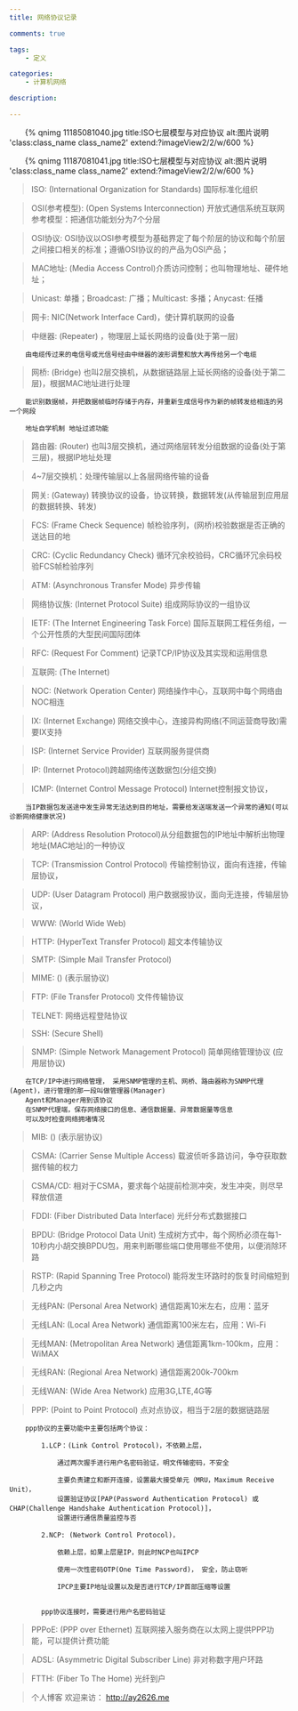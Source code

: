 ```yaml
---
title: 网络协议记录

comments: true    

tags: 
    - 定义

categories: 
    - 计算机网络

description: 

---
```

        

　　{% qnimg 11185081040.jpg title:ISO七层模型与对应协议 alt:图片说明 'class:class_name class_name2' extend:?imageView2/2/w/600 %}

　　{% qnimg 11187081041.jpg title:ISO七层模型与对应协议 alt:图片说明 'class:class_name class_name2' extend:?imageView2/2/w/600 %}

<!--more-->  

> ISO: (International Organization for Standards) 国际标准化组织

> OSI(参考模型): (Open Systems Interconnection) 开放式通信系统互联网参考模型：把通信功能划分为7个分层

> OSI协议: OSI协议以OSI参考模型为基础界定了每个阶层的协议和每个阶层之间接口相关的标准；遵循OSI协议的的产品为OSI产品；

> MAC地址: (Media Access Control)介质访问控制；也叫物理地址、硬件地址；

> Unicast: 单播；Broadcast: 广播；Multicast: 多播；Anycast: 任播

> 网卡: NIC(Network Interface Card)，使计算机联网的设备

> 中继器: (Repeater) ，物理层上延长网络的设备(处于第一层)
        
        由电缆传过来的电信号或光信号经由中继器的波形调整和放大再传给另一个电缆

> 网桥: (Bridge) 也叫2层交换机，从数据链路层上延长网络的设备(处于第二层)，根据MAC地址进行处理

        能识别数据帧，并把数据帧临时存储于内存，并重新生成信号作为新的帧转发给相连的另一个网段
        
        地址自学机制 地址过滤功能

> 路由器: (Router) 也叫3层交换机，通过网络层转发分组数据的设备(处于第三层)，根据IP地址处理

> 4~7层交换机：处理传输层以上各层网络传输的设备

> 网关: (Gateway) 转换协议的设备，协议转换，数据转发(从传输层到应用层的数据转换、转发)

> FCS: (Frame Check Sequence) 帧检验序列，(网桥)校验数据是否正确的送达目的地

> CRC: (Cyclic Redundancy Check) 循环冗余校验码，CRC循环冗余码校验FCS帧检验序列

> ATM: (Asynchronous Transfer Mode) 异步传输

> 网络协议族: (Internet Protocol Suite) 组成网际协议的一组协议

> IETF: (The Internet Engineering Task Force) 国际互联网工程任务组，一个公开性质的大型民间国际团体

> RFC: (Request For Comment) 记录TCP/IP协议及其实现和运用信息

> 互联网: (The Internet) 

> NOC: (Network Operation Center) 网络操作中心，互联网中每个网络由NOC相连 

> IX: (Internet Exchange) 网络交换中心，连接异构网络(不同运营商导致)需要IX支持

> ISP: (Internet Service Provider) 互联网服务提供商

> IP: (Internet Protocol)跨越网络传送数据包(分组交换)

> ICMP: (Internet Control Message Protocol) Internet控制报文协议，

        当IP数据包发送途中发生异常无法达到目的地址，需要给发送端发送一个异常的通知(可以诊断网络健康状况)

> ARP: (Address Resolution Protocol)从分组数据包的IP地址中解析出物理地址(MAC地址)的一种协议

> TCP: (Transmission Control Protocol)  传输控制协议，面向有连接，传输层协议，

> UDP: (User Datagram Protocol) 用户数据报协议，面向无连接，传输层协议，

> WWW: (World Wide Web) 

> HTTP: (HyperText Transfer Protocol) 超文本传输协议 

> SMTP: (Simple Mail Transfer Protocol)  

> MIME: () (表示层协议)

> FTP: (File Transfer Protocol) 文件传输协议

> TELNET: 网络远程登陆协议 

> SSH: (Secure Shell)   

> SNMP: (Simple Network Management Protocol) 简单网络管理协议 (应用层协议)

        在TCP/IP中进行网络管理， 采用SNMP管理的主机、网桥、路由器称为SNMP代理(Agent)，进行管理的那一段叫做管理器(Manager)
        Agent和Manager用到该协议
        在SNMP代理端，保存网络接口的信息、通信数据量、异常数据量等信息
        可以及时检查网络拥堵情况

> MIB: () (表示层协议)

> CSMA: (Carrier Sense Multiple Access) 载波侦听多路访问，争夺获取数据传输的权力

> CSMA/CD: 相对于CSMA，要求每个站提前检测冲突，发生冲突，则尽早释放信道

> FDDI: (Fiber Distributed Data Interface) 光纤分布式数据接口

> BPDU: (Bridge Protocol Data Unit) 生成树方式中，每个网桥必须在每1-10秒内小胡交换BPDU包，用来判断哪些端口使用哪些不使用，以便消除环路

> RSTP: (Rapid Spanning Tree Protocol) 能将发生环路时的恢复时间缩短到几秒之内 

> 无线PAN: (Personal Area Network) 通信距离10米左右，应用：蓝牙

> 无线LAN: (Local Area Network) 通信距离100米左右，应用：Wi-Fi

> 无线MAN: (Metropolitan Area Network) 通信距离1km-100km，应用：WiMAX

> 无线RAN: (Regional Area Network) 通信距离200k-700km

> 无线WAN: (Wide Area Network) 应用3G,LTE,4G等

> PPP: (Point to Point Protocol) 点对点协议，相当于2层的数据链路层

        ppp协议的主要功能中主要包括两个协议：
        
            1.LCP：(Link Control Protocol)，不依赖上层，
                
                通过两次握手进行用户名密码验证，明文传输密码，不安全
                
                主要负责建立和断开连接，设置最大接受单元（MRU，Maximum Receive Unit），
                设置验证协议[PAP(Password Authentication Protocol) 或 CHAP(Challenge Handshake Authentication Protocol)]，
                设置进行通信质量监控与否
            
            2.NCP: (Network Control Protocol)， 
                
                依赖上层，如果上层是IP，则此时NCP也叫IPCP
                
                使用一次性密码OTP(One Time Password)， 安全，防止窃听
                
                IPCP主要IP地址设置以及是否进行TCP/IP首部压缩等设置
                
            
            ppp协议连接时，需要进行用户名密码验证
            
> PPPoE: (PPP over Ethernet) 互联网接入服务商在以太网上提供PPP功能，可以提供计费功能

> ADSL: (Asymmetric Digital Subscriber Line) 非对称数字用户环路

> FTTH: (Fiber To The Home) 光纤到户

> 个人博客 欢迎来访： http://ay2626.me